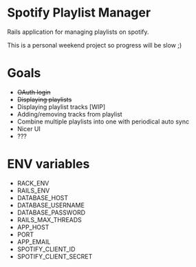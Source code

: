 # Spotify Playlist Manager

Rails application for managing playlists on spotify.

This is a personal weekend project so progress will be slow ;)

# Goals

- ~~OAuth login~~
- ~~Displaying playlists~~
- Displaying playlist tracks [WIP]
- Adding/removing tracks from playlist
- Combine multiple playlists into one with periodical auto sync
- Nicer UI
- ???

# ENV variables

- RACK_ENV
- RAILS_ENV
- DATABASE_HOST
- DATABASE_USERNAME
- DATABASE_PASSWORD
- RAILS_MAX_THREADS
- APP_HOST
- PORT
- APP_EMAIL
- SPOTIFY_CLIENT_ID
- SPOTIFY_CLIENT_SECRET
